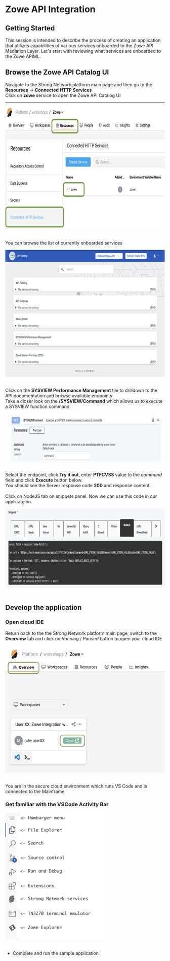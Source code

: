# Zowe API Integration

## Getting Started

This session is intended to describe the process of creating an application that utilizes capabilities of various services onboarded to the Zowe API Mediation Layer. Let's start with reviewing what services are onboarded to the Zowe APIML.

## Browse the Zowe API Catalog UI

Navigate to the Strong Network platform main page and then go to the **Resourses** -> **Connected HTTP Services** </br>
Click on **zowe** service to open the Zowe API Catalog UI

<img style="height: 400px" src="./assets/zowe-ui-access.png">
</br></br>

You can browse the list of currently onboarded services

<img style="height: 400px" src="./assets/api-catalog-onboarded.png">
</br></br>

Click on the **SYSVIEW Performance Management** tile to drilldown to the API documentation and browse available endpoints</br>
Take a closer look on the **/SYSVIEW/Command** which allows us to execute a SYSVIEW function command. 

<img style="height: 150px" src='./assets/sysview-command.png'>
</br></br>

Select the endpoint, click **Try it out**, enter **PTFCVSS** value to the *command* field and click **Execute** button below.</br>
You should see the Server response code **200** and response content.</br></br> 
Click on NodeJS tab on snippets panel. Now we can use this code in our applicatgion.

<img style="height: 250px" src='./assets/sysview-command-snippet.png'>
</br></br>

## Develop the application
### Open cloud IDE

Return back to the the Strong Network platform main page, switch to the **Overview** tab and click on *Running* / *Paused* button to open your cloud IDE

<img style="height: 400px" src="./assets/sn-workspace.png">
</br></br>

You are in the secure cloud environment which runs VS Code and is connected to the Mainframe

### Get familiar with the VSCode Activity Bar
<img style="height: 400px" src='./assets/side-menu.png'>
</br></br>


* Complete and run the sample application